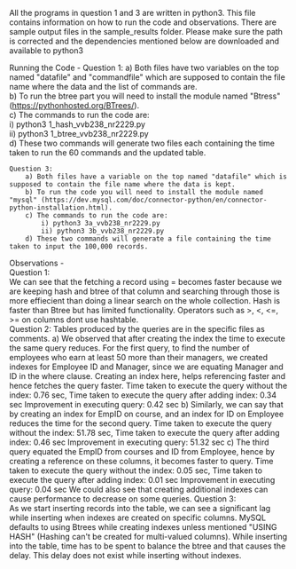 All the programs in question 1 and 3 are written in python3. This file contains information on how to run the code and observations. There are sample output files in the sample_results folder. Please make sure the path is corrected and the dependencies mentioned below are downloaded and available to python3

Running the Code - 
    Question 1:
        a) Both files have two variables on the top named "datafile" and "commandfile" which are supposed to contain the file name where the data and the list of commands are.   
        b) To run the btree part you will need to install the module named "Btress" (https://pythonhosted.org/BTrees/).  
        c) The commands to run the code are:  
            i) python3 1_hash_vvb238_nr2229.py  
            ii) python3 1_btree_vvb238_nr2229.py  
        d) These two commands will generate two files each containing the time taken to run the 60 commands and the updated table.  

    Question 3:  
        a) Both files have a variable on the top named "datafile" which is supposed to contain the file name where the data is kept.   
        b) To run the code you will need to install the module named "mysql" (https://dev.mysql.com/doc/connector-python/en/connector-python-installation.html).  
        c) The commands to run the code are:  
            i) python3 3a_vvb238_nr2229.py  
            ii) python3 3b_vvb238_nr2229.py  
        d) These two commands will generate a file containing the time taken to input the 100,000 records.  
  
Observations -   
    Question 1:  
        We can see that the fetching a record using = becomes faster because we are keeping hash and btree of that column and searching through those is more effiecient than doing a linear search on the whole collection. Hash is faster than Btree but has limited functionality. Operators such as >, <, <=, >= on columns dont use hashtable.  
    Question 2:
        Tables produced by the queries are in the specific files as comments.
        a) We observed that after creating the index the time to execute the same query reduces. For the first query, to find the number of employees who earn at least 50 more than their managers, we created indexes for Employee ID and Manager, since we are equating Manager and ID in the where clause. Creating an index here, helps referencing faster and hence fetches the query faster. 
            Time taken to execute the query without the index: 0.76 sec, 
            Time taken to execute the query after adding index: 0.34 sec
            Improvement in executing query: 0.42 sec
        b) Similarly, we can say that by creating an index for EmpID on course, and an index for ID on Employee reduces the time for the second query. 
            Time taken to execute the query without the index: 51.78 sec, 
            Time taken to execute the query after adding index: 0.46 sec
            Improvement in executing query: 51.32 sec
        c) The third query equated the EmpID from courses and ID from Employee, hence by creating a reference on these columns, it becomes faster to query.
            Time taken to execute the query without the index: 0.05 sec, 
            Time taken to execute the query after adding index: 0.01 sec
            Improvement in executing query: 0.04 sec
        We could also see that creating additional indexes can cause performance to decrease on some queries.
    Question 3:  
        As we start inserting records into the table, we can see a significant lag while inserting when indexes are created on specific columns. MySQL defaults to using Btrees while creating indexes unless mentioned "USING HASH" (Hashing can't be created for multi-valued columns). While inserting into the table, time has to be spent to balance the btree and that causes the delay. This delay does not exist while inserting without indexes.  
